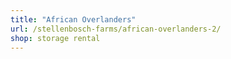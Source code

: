 ```yaml
---
title: "African Overlanders"
url: /stellenbosch-farms/african-overlanders-2/
shop: storage rental
---
```

